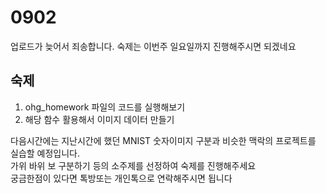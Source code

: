 # 0902
업로드가 늦어서 죄송합니다.
숙제는 이번주 일요일까지 진행해주시면 되겠네요


## 숙제
1. ohg_homework 파일의 코드를 실행해보기
2. 해당 함수 활용해서 이미지 데이터 만들기

다음시간에는 지난시간에 했던 MNIST 숫자이미지 구분과 비슷한 맥락의 프로젝트를 실습할 예정입니다.</br>
가위 바위 보 구분하기 등의 소주제를 선정하여 숙제를 진행해주세요<br>
궁금한점이 있다면 톡방또는 개인톡으로 연락해주시면 됩니다
